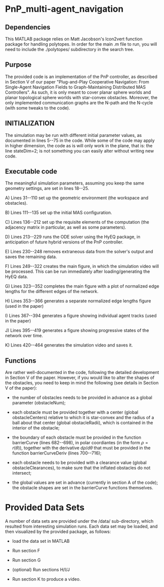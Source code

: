 # PnP_multi-agent_navigation


## Dependencies
This MATLAB package relies on Matt Jacobson's lcon2vert function package for handling polytopes. In order for the main .m file to run, you will need to include the ./polytopes/ subdirectory in the search tree.


## Purpose
The provided code is an implementation of the PnP controller, as described in Section V of our paper "Plug-and-Play Cooperative Navigation: From Single-Agent Navigation Fields to Graph-Maintaining Distributed MAS Controllers". As such, it is only meant to cover planar sphere worlds and planar topological sphere worlds with star-convex obstacles. Moreover, the only implemented communication graphs are the N-path and the N-cycle (with some tweaks to the code).


## INITIALIZATION
The simulation may be run with different initial parameter values, as documented in lines 5--75 in the code. While some of the code may apply in higher dimension, the code as is will only work in the plane, that is: the line
  stateDim=2;
is not something you can easily alter without writing new code.


## Executable code
The meaningful simulation parameters, assuming you keep the same geometry settings, are set in lines 18--25.

A) Lines 31--110 set up the geometric environment (the workspace and obstacles).

B) Lines 111--135 set up the initial MAS configuration.

C) Lines 136--212 set up the requisite elements of the computation (the adjacency matrix in particular, as well as some parameters). 

D) Lines 213--229 runs the ODE solver using the HyEQ package, in anticipation of future hybrid versions of the PnP controller.

E) Lines 230--248 removes extraneous data from the solver's output and saves the remaining data.

F) Lines 249--322 creates the main figure, in which the simulation video will be processed. This can be run immediately after loading/generating the HyEQ data.

G) Lines 323--352 completes the main figure with a plot of normalized edge lengths for the different edges of the network.

H) Lines 353--366 generates a separate normalized edge lengths figure (used in the paper)

I) Lines 367--394 generates a figure showing individual agent tracks (used in the paper)

J) Lines 395--419 generates a figure showing progressive states of the network over time.

K) Lines 420--464 generates the simulation video and saves it.


## Functions

Are rather well-documented in the code, following the detailed development in Section V of the paper. However, if you would like to alter the shapes of the obstacles, you need to keep in mind the following (see details in Section V of the paper):

- the number of obstacles needs to be provided in advance as a global parameter (obstacleNum);

- each obstacle must be provided together with a center (global obstacleCenters) relative to which it is star-convex and the radius of a ball about that center (global obstacleRadii), which is contained in the interior of the obstacle;

- the boundary of each obstacle must be provided in the function barrierCurve (lines 682--698), in polar coordiantes (in the form $\rho=r(\theta)$), together with the derivative $d\rho/d\theta$ that must be provided in the function barrierCurveDeriv (lines 700--716);

- each obstacle needs to be provided with a clearance value (global obstacleClearances), to make sure that the inflated obstacles do not intersect;

- the global values are set in advance (currently in section A of the code); the obstacle shapes are set in the barrierCurve functions themselves.



# Provided Data Sets

A number of data sets are provided under the /data/ sub-directory, which resulted from interesting simulation runs. Each data set may be loaded, and then visualized by the provided package, as follows:

- load the data set in MATLAB

- Run section F

- Run section G

- (optional) Run sections H/I/J

- Run section K to produce a video.

